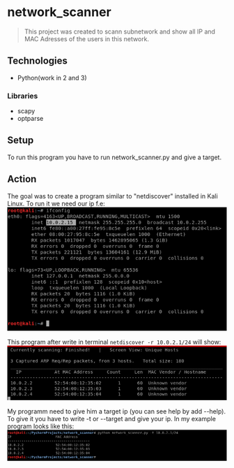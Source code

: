 # network_scanner
> This project was created to scann subnetwork and show all IP and MAC Adresses of the users in this network.

## Technologies
* Python(work in 2 and 3)
### Libraries
* scapy
* optparse
## Setup
To run this program you have to run network_scanner.py and give a target.

## Action
The goal was to create a program similar to "netdiscover" installed in Kali Linux. To run it we need our ip f.e:
![Algorithm schema](./i2.png) 

This program after write in terminal `netdiscover -r 10.0.2.1/24` will show: 
![Algorithm schema](./i1.png) 

My programm need to give him a target ip (you can see help by add --help). To give it you have to write -t or --target and give your ip. In my example program looks like this:
![Algorithm schema](./i3.png) 
